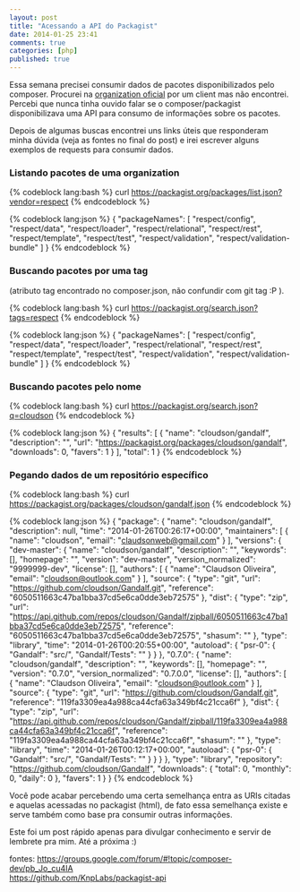```yaml
---
layout: post
title: "Acessando a API do Packagist"
date: 2014-01-25 23:41
comments: true
categories: [php]
published: true
---
```


Essa semana precisei consumir dados de pacotes disponibilizados pelo composer. Procurei na [organization oficial](http://github.com/composer) por um client mas não encontrei. 
Percebi que nunca tinha ouvido falar se o composer/packagist disponibilizava uma API para consumo de informações sobre os pacotes. 

Depois de algumas buscas encontrei uns links úteis que responderam minha dúvida (veja as fontes no final do post) e irei escrever alguns exemplos de requests para consumir dados. 

### Listando pacotes de uma organization 

{% codeblock lang:bash %}
curl https://packagist.org/packages/list.json?vendor=respect
{% endcodeblock %}

{% codeblock lang:json %}
{ 
  "packageNames": [ 
    "respect/config", 
    "respect/data", 
    "respect/loader", 
    "respect/relational", 
    "respect/rest", 
    "respect/template", 
    "respect/test", 
    "respect/validation", 
    "respect/validation-bundle" 
  ] 
} 
{% endcodeblock %}

### Buscando pacotes por uma tag   

(atributo tag encontrado no composer.json, não confundir com git tag :P ). 

{% codeblock lang:bash %}
curl https://packagist.org/search.json?tags=respect
{% endcodeblock %}

{% codeblock lang:json %}
{ 
  "packageNames": [ 
    "respect/config", 
    "respect/data", 
    "respect/loader", 
    "respect/relational", 
    "respect/rest", 
    "respect/template", 
    "respect/test", 
    "respect/validation", 
    "respect/validation-bundle" 
  ] 
} 
{% endcodeblock %}

### Buscando pacotes pelo nome 

{% codeblock lang:bash %}
curl https://packagist.org/search.json?q=cloudson 
{% endcodeblock %}

{% codeblock lang:json %}
{
  "results": [
    {
      "name": "cloudson/gandalf",
      "description": "",
      "url": "https://packagist.org/packages/cloudson/gandalf",
      "downloads": 0,
      "favers": 1
    }
  ],
  "total": 1
}
{% endcodeblock %}

### Pegando dados de um repositório específico

{% codeblock lang:bash %}
curl https://packagist.org/packages/cloudson/gandalf.json
{% endcodeblock %}

{% codeblock lang:json %}
{
  "package": {
    "name": "cloudson/gandalf",
    "description": null,
    "time": "2014-01-26T00:26:17+00:00",
    "maintainers": [
      {
        "name": "cloudson",
        "email": "claudsonweb@gmail.com"
      }
    ],
    "versions": {
      "dev-master": {
        "name": "cloudson/gandalf",
        "description": "",
        "keywords": [],
        "homepage": "",
        "version": "dev-master",
        "version_normalized": "9999999-dev",
        "license": [],
        "authors": [
          {
            "name": "Claudson Oliveira",
            "email": "cloudson@outlook.com"
          }
        ],
        "source": {
          "type": "git",
          "url": "https://github.com/cloudson/Gandalf.git",
          "reference": "6050511663c47ba1bba37cd5e6ca0dde3eb72575"
        },
        "dist": {
          "type": "zip",
          "url": "https://api.github.com/repos/cloudson/Gandalf/zipball/6050511663c47ba1bba37cd5e6ca0dde3eb72575",
          "reference": "6050511663c47ba1bba37cd5e6ca0dde3eb72575",
          "shasum": ""
        },
        "type": "library",
        "time": "2014-01-26T00:20:55+00:00",
        "autoload": {
          "psr-0": {
            "Gandalf": "src/",
            "Gandalf/Tests": ""
          }
        }
      },
      "0.7.0": {
        "name": "cloudson/gandalf",
        "description": "",
        "keywords": [],
        "homepage": "",
        "version": "0.7.0",
        "version_normalized": "0.7.0.0",
        "license": [],
        "authors": [
          {
            "name": "Claudson Oliveira",
            "email": "cloudson@outlook.com"
          }
        ],
        "source": {
          "type": "git",
          "url": "https://github.com/cloudson/Gandalf.git",
          "reference": "119fa3309ea4a988ca44cfa63a349bf4c21cca6f"
        },
        "dist": {
          "type": "zip",
          "url": "https://api.github.com/repos/cloudson/Gandalf/zipball/119fa3309ea4a988ca44cfa63a349bf4c21cca6f",
          "reference": "119fa3309ea4a988ca44cfa63a349bf4c21cca6f",
          "shasum": ""
        },
        "type": "library",
        "time": "2014-01-26T00:12:17+00:00",
        "autoload": {
          "psr-0": {
            "Gandalf": "src/",
            "Gandalf/Tests": ""
          }
        }
      }
    },
    "type": "library",
    "repository": "https://github.com/cloudson/Gandalf",
    "downloads": {
      "total": 0,
      "monthly": 0,
      "daily": 0
    },
    "favers": 1
  }
}
{% endcodeblock %}

Você pode acabar percebendo uma certa semelhança entra as URIs citadas e aquelas acessadas no packagist (html), de fato essa semelhança existe e serve também como base pra consumir outras informações.  

Este foi um post rápido apenas para divulgar conhecimento e servir de lembrete pra mim. Até a próxima :)


fontes: 
https://groups.google.com/forum/#!topic/composer-dev/pb_Jo_cu4IA    
https://github.com/KnpLabs/packagist-api